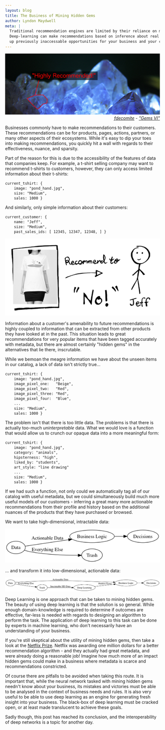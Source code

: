 ```yaml
---
layout: blog
title: The Business of Mining Hidden Gems
author: Lyndon Maydwell
meta: |
  Traditional recommendation engines are limited by their reliance on meta-data.
  Deep-learning can make recommendations based on inference about real data, opening
  up previously inaccessable opportunities for your business and your customers.
---
```

<!-- /img/blog/hidden_gems -->

<p class="attribution" style="text-align: right;">
	<img src="./gem_splash.png" class="image fit" />
	<em>
		<a href="https://www.flickr.com/photos/fdecomite/">fdecomite</a> -
		<a href="https://www.flickr.com/photos/fdecomite/1603420369/in/photolist-3rFX1M-ncdh5w-7qFds9-7qFmro-7qGjeb-7qFe5S-7qGqU3-7qBr5a-41oeXm-7qG8G7-7qFi93-7qBBsX-pZ3KSV-7qBigK-7qBLMx-7qBpPa-cYNhLE-7qFboU-pt9t7-7qCxYF-pt9rb-7qGu3Q-8cHUQj-7qFxjU-7qBoja-8iurgh-7qGhYm-8irc6n-61nsRn-8iuqNA-5xuZ1e-c53udW-4yuBvF-6htW72-pt9uT-6XwGHU-52kvK3-7DfTdW-4yuAbD-7qCyJn-7qBiS4-7qGhMN-pWXgCG-ucbuf-avJWBr-8iur81-7qBqvg-7qBBEi-ea9aV-7qCbuK">"Gems VI"</a>
	</em>
</p>

Businesses commonly have to make recommendations to their customers. These
recommendations can be for products, pages, actions, partners, or many other
aspects of their ecosystems.  While it's easy to dip your toes into making
recommendations, you quickly hit a wall with regards to their effectiveness,
nuance, and sparsity.

<!--more-->

<!-- ![](./tshirt.png) -->

<!-- https://www.flickr.com/photos/iannnnn/6225517096/in/photolist-au8pkE-ob1jpZ-9QPKCC-4zhH6b-4rv8Zp-aW8P62-nBcrV-dwYiiK-4ySf31-afQQ2-KdRsm-5Hbrgk-2jrW3o-5oSQvC-aVdVmn-7hxNu-oLusSk-mCx8K-b7GeF6-se2J7p-f3eXx-561TCd-4CSXGA-aUGSN4-aUHDmz-3V9fwH-9ffsjP-c8V6e5-LxXA-qnSnwB-FGeKe-69APtX-7YMtxL-fEnxBt-8HaSQB-7pdFQo-6aewrG-Eugpm-7VzMVS-7ZnzQ5-55WGKn-9c6rNm-8CbVGm-FhP1i-82q47x-8fUd6e-h6wm8-8Hb6tB-9eARj3-YDVsB -->

Part of the reason for this is due to the accessibility of the features of data
that companies keep. For example, a t-shirt selling company may want to
recommend t-shirts to customers, however, they can only access limited
information about their t-shirts:

	current_tshirt: {
		image: "pond_hand.jpg",
		size: "Medium",
		sales: 1000 }

And similarly, only simple information about their customers:

	current_customer: {
		name: "Jeff",
		size: "Medium",
		past_sales_ids: [ 12345, 12347, 12348, ] }

![](./recommend.png)

Information about a customer's amenability to future recommendations is
highly coupled to information that can be extracted from other products
they have looked at in the past.  This situation leads to great recommendations
for very popular items that have been tagged accurately with metadata, but
there are almost certainly "hidden gems" in the alternatives that lie there,
inscrutable.

While we bemoan the meagre information we have about the unseen items in our
catalog, a lack of data isn't strictly true...

	current_tshirt: {
		image: "pond_hand.jpg",
		image_pixel_one:   "Beige",
		image_pixel_two:   "Red",
		image_pixel_three: "Red",
		image_pixel_four:  "Blue",
		...
		size: "Medium",
		sales: 1000 }

The problem isn't that there is too little data. The problems is that
there is actually too-much _uninterpretable_ data.
What we would love is a function that would allow us to crunch our
opaque data into a more meaningful form:

	current_tshirt: {
		image: "pond_hand.jpg",
		category: "animals",
		hipsterness: "high",
		liked_by: "students",
		art_style: "line drawing"
		...
		size: "Medium",
		sales: 1000 }

If we had such a function, not only could we automatically tag
all of our catalog with useful metadata, but we could simultaneously
build much more useful models of our customers - inferring a great many more
actionable recommendations from their profile and history based
on the additional nuances of the products that they have purchased
or browsed.

We want to take high-dimensional, intractable data:

![](./business_logic_dl2.png)

<!--

digraph {
	rankdir=LR;
	data [label="Data"];
	bl [label="Business Logic"];
	dec [label="Decisions"];
	trash [label="Trash"];
	data -> bl [label="Actionable Data"];
	bl -> dec;
	data -> trash [label="Everything Else"];
}

-->

... and transform it into low-dimensional, actionable data:

![](./business_logic_dl3.png)

<!--

digraph {
	rankdir=LR;
	data [label="Data"];
	bl [label="Business Logic"];
	dl [label="Deep Learning"];
	dec [label="Decisions"];
	trash [label="Trash"];
	data -> bl [label="Actionable Data"];
	bl -> dec;
	data -> trash [label="Everything Else"];
	trash -> dl [label="Inscrutable HD Data"];
	dl -> bl [label="Hidden Gems"];
}

-->

Deep Learning is one approach that can be taken to mining hidden gems.
The beauty of using deep learning is that the solution is so general.
While enough domain-knowledge is required to determine if outcomes are
effective, far-less is needed with regards to designing an algorithm
to perform the task. The application of deep learning to this task
can be done by experts in machine learning, who don't necessarily have
an understanding of your business.

If you're still skeptical about the utility of mining hidden gems,
then take a look at the [Netflix Prize](https://en.wikipedia.org/wiki/Netflix_Prize).
Netflix was awarding one million dollars for a better recommendation
algorithm - and they actually had great metadata, and were already
doing a reasonable job! Imagine how much more of an impact hidden
gems could make in a business where metadata is scarce
and recommendations constricted.

Of course there are pitfalls to be avoided when taking this route. It
is important that, while the neural network tasked with mining hidden
gems needn't know about your business, its mistakes and victories must
be able to be analysed in the context of business needs and rules.
It is also very useful to be able to use deep learning as an engine for
generating fresh insight into your business. The black-box of deep learning
must be cracked open, or at least made translucent to achieve these
goals.

Sadly though, this post has reached its conclusion, and the interoperability of
deep networks is a topic for another day.
